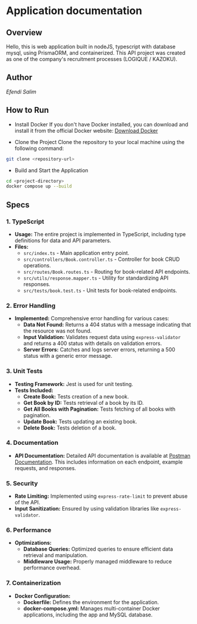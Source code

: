 

# Application documentation

## Overview
Hello, this is web application built in nodeJS, typescript with database mysql, using PrismaORM, and containerized. This API project was created as one of the company's recruitment processes (LOGIQUE / KAZOKU).

## Author 
*Efendi Salim*

## How to Run 
- Install Docker
If you don't have Docker installed, you can download and install it from the official Docker website: [Download Docker](https://docs.docker.com/get-docker/)

- Clone the Project Clone the repository to your local machine using the following command:
 ```bash 
 git clone <repository-url>
 ```
 - Build and Start the Application
 ```bash
 cd <project-directory> 
 docker compose up --build
 ```

## Specs

### 1. TypeScript
- **Usage:** The entire project is implemented in TypeScript, including type definitions for data and API parameters.
- **Files:** 
  - `src/index.ts` - Main application entry point.
  - `src/controllers/Book.controller.ts` - Controller for book CRUD operations.
  - `src/routes/Book.routes.ts` - Routing for book-related API endpoints.
  - `src/utils/response.mapper.ts` - Utility for standardizing API responses.
  - `src/tests/book.test.ts` - Unit tests for book-related endpoints.

### 2. Error Handling
- **Implemented:** Comprehensive error handling for various cases:
  - **Data Not Found:** Returns a 404 status with a message indicating that the resource was not found.
  - **Input Validation:** Validates request data using `express-validator` and returns a 400 status with details on validation errors.
  - **Server Errors:** Catches and logs server errors, returning a 500 status with a generic error message.

### 3. Unit Tests
- **Testing Framework:** Jest is used for unit testing.
- **Tests Included:**
  - **Create Book:** Tests creation of a new book.
  - **Get Book by ID:** Tests retrieval of a book by its ID.
  - **Get All Books with Pagination:** Tests fetching of all books with pagination.
  - **Update Book:** Tests updating an existing book.
  - **Delete Book:** Tests deletion of a book.

### 4. Documentation
- **API Documentation:** Detailed API documentation is available at [Postman Documentation](https://documenter.getpostman.com/view/2252484/2sA3s6GW24). This includes information on each endpoint, example requests, and responses.

### 5. Security
- **Rate Limiting:** Implemented using `express-rate-limit` to prevent abuse of the API.
- **Input Sanitization:** Ensured by using validation libraries like `express-validator`.

### 6. Performance
- **Optimizations:**
  - **Database Queries:** Optimized queries to ensure efficient data retrieval and manipulation.
  - **Middleware Usage:** Properly managed middleware to reduce performance overhead.

### 7. Containerization
- **Docker Configuration:**
  - **Dockerfile:** Defines the environment for the application.
  - **docker-compose.yml:** Manages multi-container Docker applications, including the app and MySQL database.
  